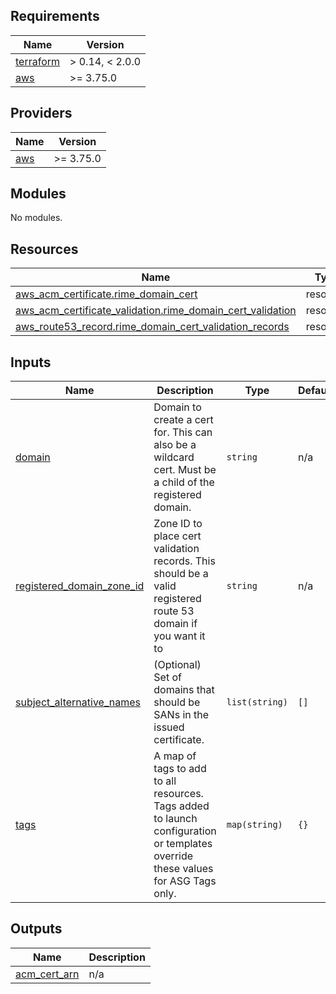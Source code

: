 <!-- BEGIN_TF_DOCS -->
## Requirements

| Name | Version |
|------|---------|
| <a name="requirement_terraform"></a> [terraform](#requirement\_terraform) | > 0.14, < 2.0.0 |
| <a name="requirement_aws"></a> [aws](#requirement\_aws) | >= 3.75.0 |

## Providers

| Name | Version |
|------|---------|
| <a name="provider_aws"></a> [aws](#provider\_aws) | >= 3.75.0 |

## Modules

No modules.

## Resources

| Name | Type |
|------|------|
| [aws_acm_certificate.rime_domain_cert](https://registry.terraform.io/providers/hashicorp/aws/latest/docs/resources/acm_certificate) | resource |
| [aws_acm_certificate_validation.rime_domain_cert_validation](https://registry.terraform.io/providers/hashicorp/aws/latest/docs/resources/acm_certificate_validation) | resource |
| [aws_route53_record.rime_domain_cert_validation_records](https://registry.terraform.io/providers/hashicorp/aws/latest/docs/resources/route53_record) | resource |

## Inputs

| Name | Description | Type | Default | Required |
|------|-------------|------|---------|:--------:|
| <a name="input_domain"></a> [domain](#input\_domain) | Domain to create a cert for. This can also be a wildcard cert. Must be a child of the registered domain. | `string` | n/a | yes |
| <a name="input_registered_domain_zone_id"></a> [registered\_domain\_zone\_id](#input\_registered\_domain\_zone\_id) | Zone ID to place cert validation records. This should be a valid registered route 53 domain if you want it to | `string` | n/a | yes |
| <a name="input_subject_alternative_names"></a> [subject\_alternative\_names](#input\_subject\_alternative\_names) | (Optional) Set of domains that should be SANs in the issued certificate. | `list(string)` | `[]` | no |
| <a name="input_tags"></a> [tags](#input\_tags) | A map of tags to add to all resources. Tags added to launch configuration or templates override these values for ASG Tags only. | `map(string)` | `{}` | no |

## Outputs

| Name | Description |
|------|-------------|
| <a name="output_acm_cert_arn"></a> [acm\_cert\_arn](#output\_acm\_cert\_arn) | n/a |
<!-- END_TF_DOCS -->

